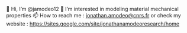 👋 Hi, I’m @jamodeo12
👀 I’m interested in modeling material mechanical properties
📫 How to reach me : jonathan.amodeo@cnrs.fr or check my website : https://sites.google.com/site/jonathanamodeoresearch/home

<!---
jamodeo12/jamodeo12 is a ✨ special ✨ repository because its `README.md` (this file) appears on your GitHub profile.
You can click the Preview link to take a look at your changes.
--->
